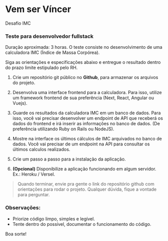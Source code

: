 # Vem ser Víncer
Desafio IMC

### Teste para desenvolvedor fullstack
Duração aproximada: 3 horas.
O teste consiste no desenvolvimento de uma calculadora IMC (Índice de Massa Corpórea).

Siga as orientações e especificações abaixo e entregue o resultado dentro do prazo limite estipulado pelo RH.

1. Crie um repositório git público no **Github**, para armazenar os arquivos do projeto.

2. Desenvolva uma interface frontend para a calculadora.
Para isso, utilize um framework frontend de sua preferência (Next, React, Angular ou Vuejs).

3. Guarde os resultados da calculadora IMC em um banco de dados. 
Para isso, você vai precisar desenvolver um endpoint de API que receberá os dados do frontend e irá inserir as informações no banco de dados. (De preferência utilizando Ruby on Rails ou NodeJS).

4. Mostre na interface os últimos cálculos de IMC arquivados no banco de dados.
Você vai precisar de um endpoint na API para consultar os últimos calculos realizados.

5. Crie um passo a passo para a instalação da aplicação.

6. **(Opcional)** Disponibilize a aplicação funcionando em algum servidor. Ex.: Heroku / Versel.

> Quando terminar, envie pra gente o link do repositório github com orientações para rodar o projeto.
> Qualquer dúvida, fique a vontade para perguntar.

### Observações:
- Priorize código limpo, simples e legível.
- Tente dentro do possível, documentar o funcionamento do código.

Boa sorte!
